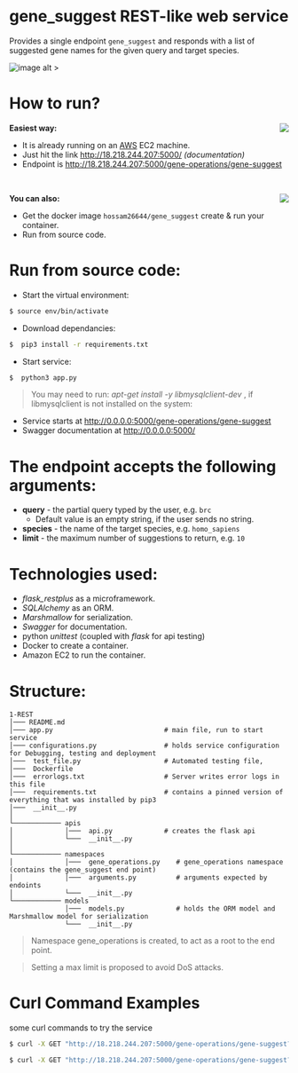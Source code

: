 # gene_suggest REST-like web service


Provides a single endpoint `gene_suggest` and responds with a list of suggested gene names for the given query and target species.

![image alt >](https://d2.alternativeto.net/dist/icons/flask_27004.png?width=128&height=128&mode=crop&upscale=false)

# How to run?

**Easiest way:**
<img align="right" src="https://amazonwebservices.gallerycdn.vsassets.io/extensions/amazonwebservices/aws-vsts-tools/1.1.8/1541109517627/images/logo.png">

  - It is already running on an [AWS](https://aws.amazon.com/) EC2 machine.
  - Just hit the link http://18.218.244.207:5000/ *(documentation)*
  - Endpoint is http://18.218.244.207:5000/gene-operations/gene-suggest

&nbsp;

**You can also:**
  <img align="right" src="https://d.martinsefcik.sk/uploads/-/system/group/avatar/7/docker-logo.png">
  
  - Get the docker image `hossam26644/gene_suggest`  create & run your container.
  - Run from source code.
 
# Run from source code:
  - Start the virtual environment:
  ```sh
 $ source env/bin/activate
 ```
  - Download dependancies:
  ```sh
 $  pip3 install -r requirements.txt
 ```
   - Start service:
  ```sh
 $  python3 app.py
 ```
 > You may need to run: *apt-get install -y libmysqlclient-dev* , if libmysqlclient is not installed on the system:
 
   - Service starts at http://0.0.0.0:5000/gene-operations/gene-suggest
   - Swagger documentation at http://0.0.0.0:5000/
 # The endpoint accepts the following arguments:
  * **query** - the partial query typed by the user, e.g. `brc` 
    * Default value is an empty string, if the user sends no string.
  * **species** - the name of the target species, e.g. `homo_sapiens`
  * **limit** - the maximum number of suggestions to return, e.g. `10`

 # Technologies used:
 * *flask_restplus* as a microframework.
 * *SQLAlchemy* as an ORM.
 * *Marshmallow* for serialization.
 * *Swagger* for documentation.
 * python *unittest* (coupled with *flask* for api testing)
 * Docker to create a container.
 * Amazon EC2 to run the container.
 
 # Structure:

```
1-REST
│─── README.md
│─── app.py                            # main file, run to start service    
│─── configurations.py                 # holds service configuration for Debugging, testing and deployment
│───  test_file.py                     # Automated testing file,
│───  Dockerfile                        
│───  errorlogs.txt                    # Server writes error logs in this file
│───  requirements.txt                 # contains a pinned version of everything that was installed by pip3
│───  __init__.py
│
└──────────── apis
│             │───  api.py             # creates the flask api
│             └───  __init__.py
│            
└──────────── namespaces
│             │───  gene_operations.py    # gene_operations namespace (contains the gene_suggest end point)
│             │───  arguments.py          # arguments expected by endoints
│             └───  __init__.py
└──────────── models
              │───  models.py             # holds the ORM model and Marshmallow model for serialization
              └───  __init__.py
```

> Namespace gene_operations is created, to act as a root to the end point.

> Setting a max limit is proposed to avoid DoS attacks.


# Curl Command Examples 
some curl commands to try the service
  ```sh
 $ curl -X GET "http://18.218.244.207:5000/gene-operations/gene-suggest?query=brc&species=homo_sapiens&limit=10" -H  "accept: application/json"
 ```
  ```sh
 $ curl -X GET "http://18.218.244.207:5000/gene-operations/gene-suggest?query=hnf&species=ailuropoda_melanoleuca&limit=5" -H  "accept: application/json"
 ```
